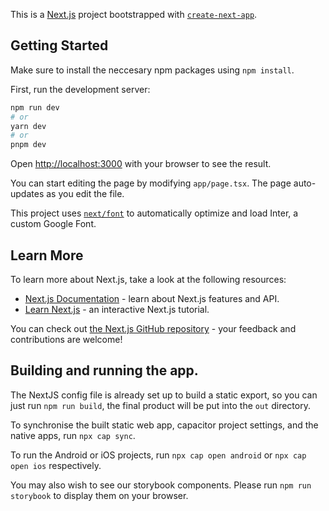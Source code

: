 This is a [Next.js](https://nextjs.org/) project bootstrapped with [`create-next-app`](https://github.com/vercel/next.js/tree/canary/packages/create-next-app).

## Getting Started

Make sure to install the neccesary npm packages using `npm install`.

First, run the development server:

```bash
npm run dev
# or
yarn dev
# or
pnpm dev
```

Open [http://localhost:3000](http://localhost:3000) with your browser to see the result.

You can start editing the page by modifying `app/page.tsx`. The page auto-updates as you edit the file.

This project uses [`next/font`](https://nextjs.org/docs/basic-features/font-optimization) to automatically optimize and load Inter, a custom Google Font.

## Learn More

To learn more about Next.js, take a look at the following resources:

- [Next.js Documentation](https://nextjs.org/docs) - learn about Next.js features and API.
- [Learn Next.js](https://nextjs.org/learn) - an interactive Next.js tutorial.

You can check out [the Next.js GitHub repository](https://github.com/vercel/next.js/) - your feedback and contributions are welcome!

## Building and running the app.

The NextJS config file is already set up to build a static export, so you can just run `npm run build`, the final product will be put into the `out` directory.

To synchronise the built static web app, capacitor project settings, and the native apps, run `npx cap sync`.

To run the Android or iOS projects, run `npx cap open android` or `npx cap open ios` respectively.

You may also wish to see our storybook components. Please run `npm run storybook` to display them on your browser.